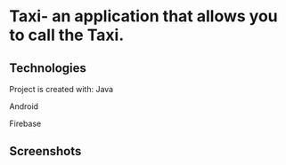 # Taxi- an application that allows you to call the Taxi.

## Technologies
Project is created with:
Java 

Android

Firebase

## Screenshots
